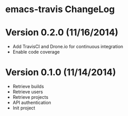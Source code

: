 # emacs-travis ChangeLog

# Version 0.2.0 (11/16/2014)

- Add TravisCI and Drone.io for continuous integration
- Enable code coverage

# Version 0.1.0 (11/14/2014)

- Retrieve builds
- Retrieve users
- Retrieve projects
- API authentication
- Init project
